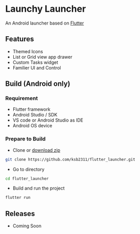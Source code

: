 # Launchy Launcher

An Android launcher based on [Flutter](https://flutter.dev/)

## Features

* Themed Icons
* List or Grid view app drawer
* Custom Tasks widget
* Familier UI and Control

## Build (Android only)

### Requirement

* Flutter framework
* Android Studio / SDK
* VS code or Android Studio as IDE
* Android OS device

### Prepare to Build

* Clone or [download zip](https://github.com/ksb2311/Launchy/archive/refs/heads/master.zip)

```bash
git clone https://github.com/ksb2311/flutter_launcher.git
```

* Go to directory

```bash
cd flutter_launcher
```

* Build and run the project

```bash
flutter run
```

## Releases

* Coming Soon
